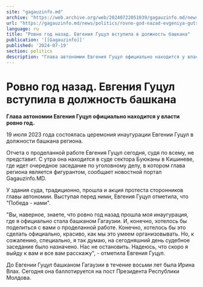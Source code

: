 ```yaml
---
site: "gagauzinfo.md"
archive: "https://web.archive.org/web/20240722051039/gagauzinfo.md/news/politics/rovno-god-nazad-evgeniya-gutsul-vstupila-v-dolzhnost-bashkana"
url: "https://gagauzinfo.md/news/politics/rovno-god-nazad-evgeniya-gutsul-vstupila-v-dolzhnost-bashkana"
language: ru
title: "Ровно год назад. Евгения Гуцул вступила в должность башкана"
publication: '[[Gagauzinfo]]'
published: '2024-07-19'
section: politics
description: "Глава автономии Евгения Гуцул официально находится у власти ровно год."
---
```


# Ровно год назад. Евгения Гуцул вступила в должность башкана

**Глава автономии Евгения Гуцул официально находится у власти ровно год.**

19 июля 2023 года состоялась церемония инаугурации Евгении Гуцул в должности башкана региона.

Отчета о проделанной работе Евгения Гуцул сегодня, судя по всему, не представит. С утра она находится в суде сектора Буюканы в Кишиневе, где идет очередное заседание по уголовному делу, в котором глава региона является фигурантом, сообщает новостной портал Gagauzinfo.MD.

У здания суда, традиционно, прошла и акция протеста сторонников главы автономии. Выступая перед ними, Евгения Гуцул отметила, что "Победа - нами".

"Вы, наверное, знаете, что ровно год назад прошла моя инаугурация, где я официально стала башканом Гагаузии. И, конечно, хотелось бы поделиться с вами о проделанной работе. Конечно, хотелось бы это сделать официально, красиво, как мы это умеем организовывать. Но, к сожалению, специально, я так думаю, на сегодняшний день судебное заседание было назначено. Нас не остановить. Надеюсь, что скоро я выйду к вам и все вам расскажу", - отметила Евгения Гуцул.

До Евгении Гуцул башканом Гагаузии в течение восьми лет была Ирина Влах. Сегодня она баллотируется на пост Президента Республики Молдова.